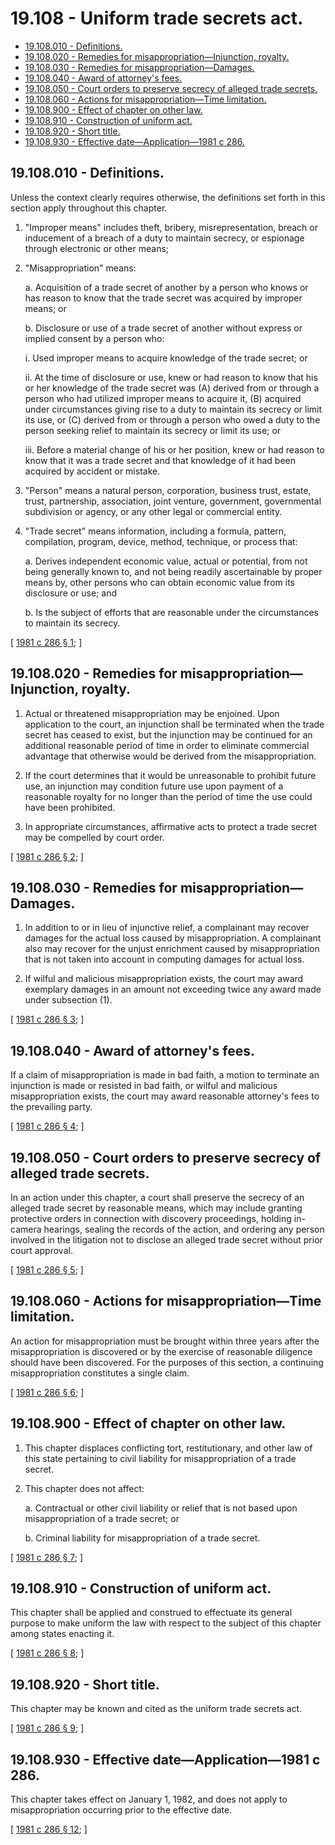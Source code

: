 # 19.108 - Uniform trade secrets act.
* [19.108.010 - Definitions.](#19108010---definitions)
* [19.108.020 - Remedies for misappropriation—Injunction, royalty.](#19108020---remedies-for-misappropriationinjunction-royalty)
* [19.108.030 - Remedies for misappropriation—Damages.](#19108030---remedies-for-misappropriationdamages)
* [19.108.040 - Award of attorney's fees.](#19108040---award-of-attorneys-fees)
* [19.108.050 - Court orders to preserve secrecy of alleged trade secrets.](#19108050---court-orders-to-preserve-secrecy-of-alleged-trade-secrets)
* [19.108.060 - Actions for misappropriation—Time limitation.](#19108060---actions-for-misappropriationtime-limitation)
* [19.108.900 - Effect of chapter on other law.](#19108900---effect-of-chapter-on-other-law)
* [19.108.910 - Construction of uniform act.](#19108910---construction-of-uniform-act)
* [19.108.920 - Short title.](#19108920---short-title)
* [19.108.930 - Effective date—Application—1981 c 286.](#19108930---effective-dateapplication1981-c-286)
## 19.108.010 - Definitions.
Unless the context clearly requires otherwise, the definitions set forth in this section apply throughout this chapter.

1. "Improper means" includes theft, bribery, misrepresentation, breach or inducement of a breach of a duty to maintain secrecy, or espionage through electronic or other means;

2. "Misappropriation" means:

   a. Acquisition of a trade secret of another by a person who knows or has reason to know that the trade secret was acquired by improper means; or

   b. Disclosure or use of a trade secret of another without express or implied consent by a person who:

      i. Used improper means to acquire knowledge of the trade secret; or

      ii. At the time of disclosure or use, knew or had reason to know that his or her knowledge of the trade secret was (A) derived from or through a person who had utilized improper means to acquire it, (B) acquired under circumstances giving rise to a duty to maintain its secrecy or limit its use, or (C) derived from or through a person who owed a duty to the person seeking relief to maintain its secrecy or limit its use; or

      iii. Before a material change of his or her position, knew or had reason to know that it was a trade secret and that knowledge of it had been acquired by accident or mistake.

3. "Person" means a natural person, corporation, business trust, estate, trust, partnership, association, joint venture, government, governmental subdivision or agency, or any other legal or commercial entity.

4. "Trade secret" means information, including a formula, pattern, compilation, program, device, method, technique, or process that:

   a. Derives independent economic value, actual or potential, from not being generally known to, and not being readily ascertainable by proper means by, other persons who can obtain economic value from its disclosure or use; and

   b. Is the subject of efforts that are reasonable under the circumstances to maintain its secrecy.

\[ [1981 c 286 § 1](https://leg.wa.gov/CodeReviser/documents/sessionlaw/1981c286.pdf?cite=1981%20c%20286%20§%201); \]

## 19.108.020 - Remedies for misappropriation—Injunction, royalty.
1. Actual or threatened misappropriation may be enjoined. Upon application to the court, an injunction shall be terminated when the trade secret has ceased to exist, but the injunction may be continued for an additional reasonable period of time in order to eliminate commercial advantage that otherwise would be derived from the misappropriation.

2. If the court determines that it would be unreasonable to prohibit future use, an injunction may condition future use upon payment of a reasonable royalty for no longer than the period of time the use could have been prohibited.

3. In appropriate circumstances, affirmative acts to protect a trade secret may be compelled by court order.

\[ [1981 c 286 § 2](https://leg.wa.gov/CodeReviser/documents/sessionlaw/1981c286.pdf?cite=1981%20c%20286%20§%202); \]

## 19.108.030 - Remedies for misappropriation—Damages.
1. In addition to or in lieu of injunctive relief, a complainant may recover damages for the actual loss caused by misappropriation. A complainant also may recover for the unjust enrichment caused by misappropriation that is not taken into account in computing damages for actual loss.

2. If wilful and malicious misappropriation exists, the court may award exemplary damages in an amount not exceeding twice any award made under subsection (1).

\[ [1981 c 286 § 3](https://leg.wa.gov/CodeReviser/documents/sessionlaw/1981c286.pdf?cite=1981%20c%20286%20§%203); \]

## 19.108.040 - Award of attorney's fees.
If a claim of misappropriation is made in bad faith, a motion to terminate an injunction is made or resisted in bad faith, or wilful and malicious misappropriation exists, the court may award reasonable attorney's fees to the prevailing party.

\[ [1981 c 286 § 4](https://leg.wa.gov/CodeReviser/documents/sessionlaw/1981c286.pdf?cite=1981%20c%20286%20§%204); \]

## 19.108.050 - Court orders to preserve secrecy of alleged trade secrets.
In an action under this chapter, a court shall preserve the secrecy of an alleged trade secret by reasonable means, which may include granting protective orders in connection with discovery proceedings, holding in-camera hearings, sealing the records of the action, and ordering any person involved in the litigation not to disclose an alleged trade secret without prior court approval.

\[ [1981 c 286 § 5](https://leg.wa.gov/CodeReviser/documents/sessionlaw/1981c286.pdf?cite=1981%20c%20286%20§%205); \]

## 19.108.060 - Actions for misappropriation—Time limitation.
An action for misappropriation must be brought within three years after the misappropriation is discovered or by the exercise of reasonable diligence should have been discovered. For the purposes of this section, a continuing misappropriation constitutes a single claim.

\[ [1981 c 286 § 6](https://leg.wa.gov/CodeReviser/documents/sessionlaw/1981c286.pdf?cite=1981%20c%20286%20§%206); \]

## 19.108.900 - Effect of chapter on other law.
1. This chapter displaces conflicting tort, restitutionary, and other law of this state pertaining to civil liability for misappropriation of a trade secret.

2. This chapter does not affect:

   a. Contractual or other civil liability or relief that is not based upon misappropriation of a trade secret; or

   b. Criminal liability for misappropriation of a trade secret.

\[ [1981 c 286 § 7](https://leg.wa.gov/CodeReviser/documents/sessionlaw/1981c286.pdf?cite=1981%20c%20286%20§%207); \]

## 19.108.910 - Construction of uniform act.
This chapter shall be applied and construed to effectuate its general purpose to make uniform the law with respect to the subject of this chapter among states enacting it.

\[ [1981 c 286 § 8](https://leg.wa.gov/CodeReviser/documents/sessionlaw/1981c286.pdf?cite=1981%20c%20286%20§%208); \]

## 19.108.920 - Short title.
This chapter may be known and cited as the uniform trade secrets act.

\[ [1981 c 286 § 9](https://leg.wa.gov/CodeReviser/documents/sessionlaw/1981c286.pdf?cite=1981%20c%20286%20§%209); \]

## 19.108.930 - Effective date—Application—1981 c 286.
This chapter takes effect on January 1, 1982, and does not apply to misappropriation occurring prior to the effective date.

\[ [1981 c 286 § 12](https://leg.wa.gov/CodeReviser/documents/sessionlaw/1981c286.pdf?cite=1981%20c%20286%20§%2012); \]

